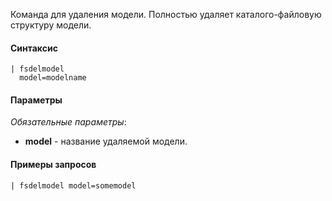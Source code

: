 Команда для удаления модели. Полностью удаляет каталого-файловую структуру модели.

#### Синтаксис

```
| fsdelmodel 
  model=modelname
```

#### Параметры

_Обязательные параметры_:

- **model** - название удаляемой модели.

#### Примеры запросов

```
| fsdelmodel model=somemodel
```